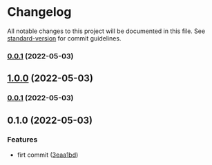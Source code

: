 # Changelog

All notable changes to this project will be documented in this file. See [standard-version](https://github.com/conventional-changelog/standard-version) for commit guidelines.

### [0.0.1](https://github.com/reimlima/pol/compare/v1.0.0...v0.0.1) (2022-05-03)

## [1.0.0](https://github.com/reimlima/pol/compare/v0.0.1...v1.0.0) (2022-05-03)

### [0.0.1](https://github.com/reimlima/pol/compare/v0.1.0...v0.0.1) (2022-05-03)

## 0.1.0 (2022-05-03)


### Features

* firt commit ([3eaa1bd](https://github.com/reimlima/pol/commits/3eaa1bd1d04850ad4de57a730fc3219c5ff40a09))
